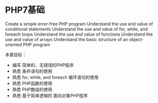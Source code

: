 # PHP7基础

Create a simple error-free PHP program Understand the use and value of conditional statements Understand the use and value of for, while, and foreach loops Understand the use and value of functions Understand the use and value of arrays Understand the basic structure of an object-oriented PHP program

本章目标：

* 编写 简单的，无错误的PHP程序
* 熟悉 条件语句的使用
* 熟悉 for, while, and foreach 循环语句的使用
* 熟悉 PHP函数的使用
* 熟悉 PHP数组的使用
* 熟悉 基于简单逻辑的 面向对象PHP程序



